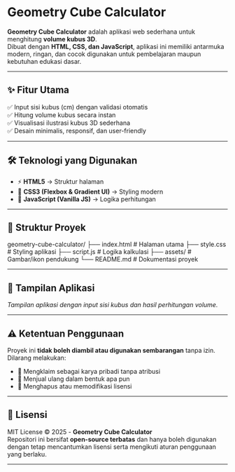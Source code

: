# Geometry Cube Calculator  


**Geometry Cube Calculator** adalah aplikasi web sederhana untuk menghitung **volume kubus 3D**.  
Dibuat dengan **HTML, CSS, dan JavaScript**, aplikasi ini memiliki antarmuka modern, ringan, dan cocok digunakan untuk pembelajaran maupun kebutuhan edukasi dasar.  

---

## ✨ Fitur Utama  
✅ Input sisi kubus (cm) dengan validasi otomatis  
✅ Hitung volume kubus secara instan  
✅ Visualisasi ilustrasi kubus 3D sederhana  
✅ Desain minimalis, responsif, dan user-friendly  

---

## 🛠️ Teknologi yang Digunakan  
- ⚡ **HTML5** → Struktur halaman  
- 🎨 **CSS3 (Flexbox & Gradient UI)** → Styling modern  
- 🔧 **JavaScript (Vanilla JS)** → Logika perhitungan  

---

## 📂 Struktur Proyek  
geometry-cube-calculator/
├── index.html # Halaman utama
├── style.css # Styling aplikasi
├── script.js # Logika kalkulasi
├── assets/ # Gambar/ikon pendukung
└── README.md # Dokumentasi proyek


---

## 📸 Tampilan Aplikasi  


_Tampilan aplikasi dengan input sisi kubus dan hasil perhitungan volume._  

---

## ⚠️ Ketentuan Penggunaan  

Proyek ini **tidak boleh diambil atau digunakan sembarangan** tanpa izin.  
Dilarang melakukan:  
- 🚫 Mengklaim sebagai karya pribadi tanpa atribusi  
- 🚫 Menjual ulang dalam bentuk apa pun  
- 🚫 Menghapus atau memodifikasi lisensi  

---

## 📜 Lisensi  

MIT License © 2025 - **Geometry Cube Calculator**  
Repositori ini bersifat **open-source terbatas** dan hanya boleh digunakan dengan tetap mencantumkan lisensi serta mengikuti aturan penggunaan yang berlaku.  

---


